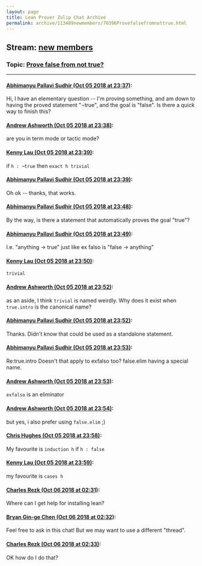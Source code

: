 ```yaml
---
layout: page
title: Lean Prover Zulip Chat Archive 
permalink: archive/113489newmembers/70396Provefalsefromnottrue.html
---
```


## Stream: [new members](index.html)
### Topic: [Prove false from not true?](70396Provefalsefromnottrue.html)

---

#### [Abhimanyu Pallavi Sudhir (Oct 05 2018 at 23:37)](https://leanprover.zulipchat.com/#narrow/stream/113489-new%20members/topic/Prove%20false%20from%20not%20true%3F/near/135283394):
Hi, I have an elementary question -- I'm proving something, and am down to having the proved statement "¬true", and the goal is "false". Is there a quick way to finish this?

#### [Andrew Ashworth (Oct 05 2018 at 23:38)](https://leanprover.zulipchat.com/#narrow/stream/113489-new%20members/topic/Prove%20false%20from%20not%20true%3F/near/135283461):
are you in term mode or tactic mode?

#### [Kenny Lau (Oct 05 2018 at 23:39)](https://leanprover.zulipchat.com/#narrow/stream/113489-new%20members/topic/Prove%20false%20from%20not%20true%3F/near/135283469):
if `h : ¬true` then `exact h trivial`

#### [Abhimanyu Pallavi Sudhir (Oct 05 2018 at 23:39)](https://leanprover.zulipchat.com/#narrow/stream/113489-new%20members/topic/Prove%20false%20from%20not%20true%3F/near/135283500):
Oh ok -- thanks, that works.

#### [Abhimanyu Pallavi Sudhir (Oct 05 2018 at 23:48)](https://leanprover.zulipchat.com/#narrow/stream/113489-new%20members/topic/Prove%20false%20from%20not%20true%3F/near/135284011):
By the way, is there a statement that automatically proves the goal "true"?

#### [Abhimanyu Pallavi Sudhir (Oct 05 2018 at 23:49)](https://leanprover.zulipchat.com/#narrow/stream/113489-new%20members/topic/Prove%20false%20from%20not%20true%3F/near/135284074):
I.e. "anything -> true" just like ex falso is "false -> anything"

#### [Kenny Lau (Oct 05 2018 at 23:50)](https://leanprover.zulipchat.com/#narrow/stream/113489-new%20members/topic/Prove%20false%20from%20not%20true%3F/near/135284181):
`trivial`

#### [Andrew Ashworth (Oct 05 2018 at 23:52)](https://leanprover.zulipchat.com/#narrow/stream/113489-new%20members/topic/Prove%20false%20from%20not%20true%3F/near/135284285):
as an aside, I think `trivial` is named weirdly. Why does it exist when `true.intro` is the canonical name?

#### [Abhimanyu Pallavi Sudhir (Oct 05 2018 at 23:52)](https://leanprover.zulipchat.com/#narrow/stream/113489-new%20members/topic/Prove%20false%20from%20not%20true%3F/near/135284287):
Thanks. Didn't know that could be used as a standalone statement.

#### [Abhimanyu Pallavi Sudhir (Oct 05 2018 at 23:53)](https://leanprover.zulipchat.com/#narrow/stream/113489-new%20members/topic/Prove%20false%20from%20not%20true%3F/near/135284298):
Re:true.intro Doesn't that apply to exfalso too? false.elim having a special name.

#### [Andrew Ashworth (Oct 05 2018 at 23:53)](https://leanprover.zulipchat.com/#narrow/stream/113489-new%20members/topic/Prove%20false%20from%20not%20true%3F/near/135284312):
`exfalso` is an eliminator

#### [Andrew Ashworth (Oct 05 2018 at 23:54)](https://leanprover.zulipchat.com/#narrow/stream/113489-new%20members/topic/Prove%20false%20from%20not%20true%3F/near/135284384):
but yes, i also prefer using `false.elim` ;)

#### [Chris Hughes (Oct 05 2018 at 23:58)](https://leanprover.zulipchat.com/#narrow/stream/113489-new%20members/topic/Prove%20false%20from%20not%20true%3F/near/135284568):
My favourite is `induction h` if `h : false`

#### [Kenny Lau (Oct 05 2018 at 23:59)](https://leanprover.zulipchat.com/#narrow/stream/113489-new%20members/topic/Prove%20false%20from%20not%20true%3F/near/135284579):
my favourite is `cases h`

#### [Charles Rezk (Oct 06 2018 at 02:31)](https://leanprover.zulipchat.com/#narrow/stream/113489-new%20members/topic/Prove%20false%20from%20not%20true%3F/near/135290869):
Where can I get help for installing lean?

#### [Bryan Gin-ge Chen (Oct 06 2018 at 02:32)](https://leanprover.zulipchat.com/#narrow/stream/113489-new%20members/topic/Prove%20false%20from%20not%20true%3F/near/135290928):
Feel free to ask in this chat! But we may want to use a different "thread".

#### [Charles Rezk (Oct 06 2018 at 02:33)](https://leanprover.zulipchat.com/#narrow/stream/113489-new%20members/topic/Prove%20false%20from%20not%20true%3F/near/135290937):
OK how do I do that?

